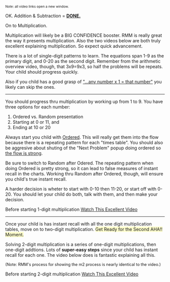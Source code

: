 <p><span style="font-size:75%;">Note: all video links open a new window.</span></p>

<p>OK. Addition & Subtraction = <b><u>DONE.</u></b></p>

<p>On to Multiplication.</p>

<p>Multiplication will likely be a BIG CONFIDENCE booster. RMM is really great the way it presents multiplication. Also the two videos below are both truly excellent explaining multiplication. So expect quick advancement.</p>

<p>There is a lot of single-digit patterns to learn. The equations span 1-9 as the primary digit, and 0-20 as the second digit. Remember from the arithmetic overview video, though, that 3x9=9x3, so half the problems will be repeats. Your child should progress quickly.</p>

<p>Also if you child has a good grasp of <u>"...any number x 1 = that number"</u> you likely can skip the ones.</p>

<hr>

<p>You should progress thru multiplication by working up from 1 to 9. You have three options for each number:
<ol>
<li>Ordered vs. Random presentation</li>
<li>Starting at 0 or 11, and</li>
<li>Ending at 10 or 20</li>
</ol></p>

<p>Always start you child with <u>Ordered</u>. This will really get them into the flow because there is a repeating pattern for each "times table". You should also be aggresive about shuting of the "Next Problem" popup doing ordered so <u>the flow is strong</u>.</p>

<p>Be sure to switch to Random after Odered. The repeating pattern when doing Ordered is pretty strong, so it can lead to false measures of instant recall in the charts. Working thru Random after Ordered, though, will ensure you child&#039;s true instant recall.</p>

<p>A harder decision is wheter to start with 0-10 then 11-20, or start off with 0-20. You should let your child do both, talk with them, and then make your decision.</p>

<p>Before starting 1-digit multiplication <a target="_blank" href="https://www.youtube.com/watch?v=mvOkMYCygps">Watch This Excellent Video</a></p>

<hr>

Once your child is has instant recall with all the one digit multiplication tables, move on to two-digit multiplication. <span style="background-color:#ffffcc">Get Ready for the Second AHA!! Moment.</span></p>

<p>Solving 2-digit multiplication is a series of one-digit multiplications, then one-digit addtions. Lots of <b>super-easy steps</b> since your child has instant recall for each one. The video below does is fantastic explaining all this. <p><span style="font-size:90%;">(Note: RMM&#039;s process for showing the m2 process is nearly identical to the video.)</span></p>

<p>Before starting 2-digit multiplication <a target="_blank" href="https://www.youtube.com/watch?v=RVYwunbpMHA">Watch This Excellent Video</a></p>

